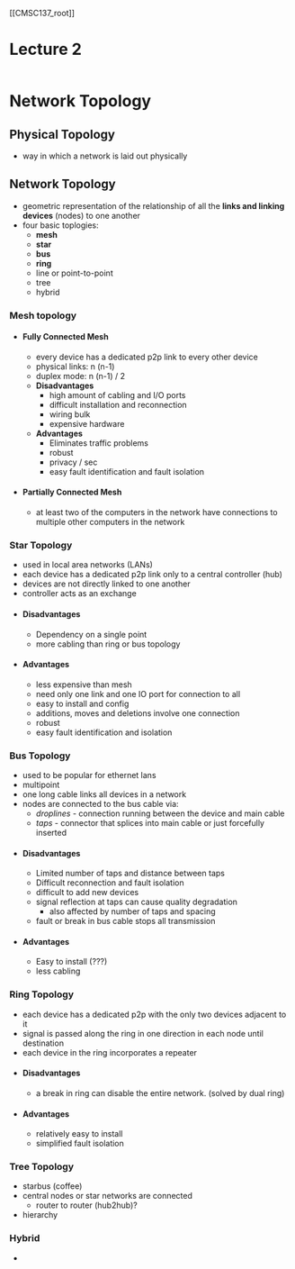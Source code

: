 [[CMSC137_root]]

# Lecture 2

```toc
```

# Network Topology

## Physical Topology
- way in which a network is laid out physically
## Network Topology
- geometric representation of the relationship of all the **links and linking devices** (nodes) to one another
- four basic toplogies:
	- **mesh**
	- **star**
	- **bus**
	- **ring**
	- line or point-to-point
	- tree
	- hybrid

### Mesh topology
- #### Fully Connected Mesh
	- every device has a dedicated p2p link to every other device
	- physical links: n (n-1)
	- duplex mode: n (n-1) / 2
	- **Disadvantages**
		- high amount of cabling and I/O ports
		- difficult installation and reconnection
		- wiring bulk
		- expensive hardware
	- **Advantages**
		- Eliminates traffic problems
		- robust
		- privacy / sec
		- easy fault identification and fault isolation
- #### Partially Connected Mesh
	- at least two of the computers in the network have connections to multiple other computers in the network
### Star Topology
- used in local area networks (LANs)
- each device has a dedicated p2p link only to a central controller (hub)
- devices are not directly linked to one another 
- controller acts as an exchange
- #### Disadvantages
	- Dependency on a single point
	- more cabling than ring or bus topology
- #### Advantages
	- less expensive than mesh
	- need only one link and one IO port for connection to all
	- easy to install and config
	- additions, moves and deletions involve one connection
	- robust
	- easy fault identification and isolation
### Bus Topology
- used to be popular for ethernet lans 
- multipoint
- one long cable links all devices in a network
- nodes are connected to the bus cable via:
	- *droplines* - connection running between the device and main cable
	- *taps* - connector that splices into main cable or just forcefully inserted
- #### Disadvantages
	- Limited number of taps and distance between taps
	- Difficult reconnection and fault isolation
	- difficult to add new devices
	- signal reflection at taps can cause quality degradation
		- also affected by number of taps and spacing
	- fault or break in bus cable stops all transmission
- #### Advantages
	- Easy to install (???)
	- less cabling 
### Ring Topology
- each device has a dedicated p2p with the only two devices adjacent to it
- signal is passed along the ring in one direction in each node until destination
- each device in the ring incorporates a repeater
- #### Disadvantages 
	- a break in ring can disable the entire network. (solved by dual ring) 
- #### Advantages 
	- relatively easy to install
	- simplified fault isolation
### Tree Topology
- starbus (coffee)
- central nodes or star networks are connected
	- router to router (hub2hub)?
- hierarchy
### Hybrid
- 